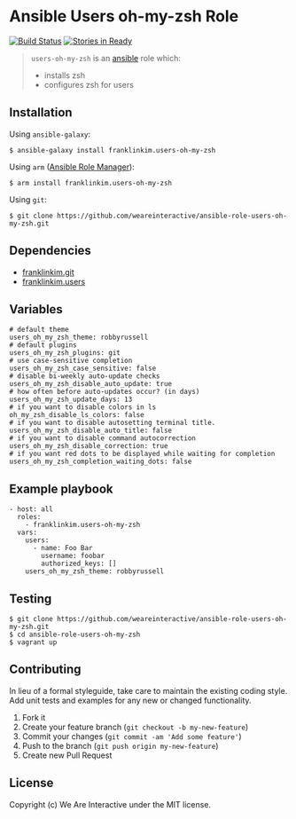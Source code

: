 # Ansible Users oh-my-zsh Role

[![Build Status](https://travis-ci.org/weareinteractive/ansible-role-users-oh-my-zsh.png?branch=master)](https://travis-ci.org/weareinteractive/ansible-role-users-oh-my-zsh)
[![Stories in Ready](https://badge.waffle.io/weareinteractive/ansible-role-users-oh-my-zsh.svg?label=ready&title=Ready)](http://waffle.io/weareinteractive/ansible-role-users-oh-my-zsh)

> `users-oh-my-zsh` is an [ansible](http://www.ansible.com) role which: 
> 
> * installs zsh
> * configures zsh for users

## Installation

Using `ansible-galaxy`:

```
$ ansible-galaxy install franklinkim.users-oh-my-zsh
```

Using `arm` ([Ansible Role Manager](https://github.com/mirskytech/ansible-role-manager/)):

```
$ arm install franklinkim.users-oh-my-zsh
```

Using `git`:

```
$ git clone https://github.com/weareinteractive/ansible-role-users-oh-my-zsh.git
```

## Dependencies

* [franklinkim.git](https://github.com/weareinteractive/ansible-role-git)
* [franklinkim.users](https://github.com/weareinteractive/ansible-role-users)

## Variables

```
# default theme
users_oh_my_zsh_theme: robbyrussell
# default plugins
users_oh_my_zsh_plugins: git
# use case-sensitive completion
users_oh_my_zsh_case_sensitive: false
# disable bi-weekly auto-update checks
users_oh_my_zsh_disable_auto_update: true
# how often before auto-updates occur? (in days)
users_oh_my_zsh_update_days: 13
# if you want to disable colors in ls
oh_my_zsh_disable_ls_colors: false
# if you want to disable autosetting terminal title.
users_oh_my_zsh_disable_auto_title: false
# if you want to disable command autocorrection
users_oh_my_zsh_disable_correction: true
# if you want red dots to be displayed while waiting for completion
users_oh_my_zsh_completion_waiting_dots: false
```

## Example playbook

```
- host: all
  roles: 
    - franklinkim.users-oh-my-zsh
  vars:
    users:
      - name: Foo Bar
        username: foobar
        authorized_keys: []
    users_oh_my_zsh_theme: robbyrussell
```

## Testing

```
$ git clone https://github.com/weareinteractive/ansible-role-users-oh-my-zsh.git
$ cd ansible-role-users-oh-my-zsh
$ vagrant up
```

## Contributing
In lieu of a formal styleguide, take care to maintain the existing coding style. Add unit tests and examples for any new or changed functionality.

1. Fork it
2. Create your feature branch (`git checkout -b my-new-feature`)
3. Commit your changes (`git commit -am 'Add some feature'`)
4. Push to the branch (`git push origin my-new-feature`)
5. Create new Pull Request

## License
Copyright (c) We Are Interactive under the MIT license.
